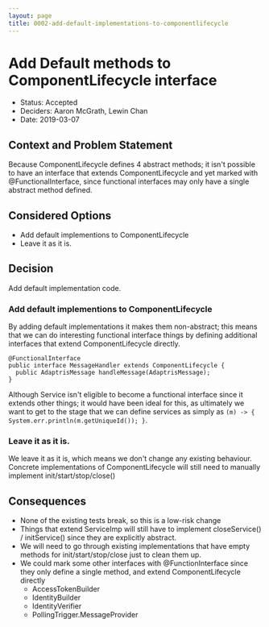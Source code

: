 ```yaml
---
layout: page
title: 0002-add-default-implementations-to-componentlifecycle
---
```

# Add Default methods to ComponentLifecycle interface

* Status: Accepted
* Deciders: Aaron McGrath, Lewin Chan
* Date: 2019-03-07

## Context and Problem Statement

Because ComponentLifecycle defines 4 abstract methods; it isn't possible to have an interface that extends ComponentLifecycle and yet marked with @FunctionalInterface, since functional interfaces may only have a single abstract method defined.

## Considered Options

* Add default implementions to ComponentLifecycle
* Leave it as it is.

## Decision

Add default implementation code.

### Add default implementions to ComponentLifecycle

By adding default implementations it makes them non-abstract; this means that we can do interesting functional interface things by defining additional interfaces that extend ComponentLifecycle directly.

```
@FunctionalInterface
public interface MessageHandler extends ComponentLifecycle {
  public AdaptrisMessage handleMessage(AdaptrisMessage);
}
```

Although Service isn't eligible to become a functional interface since it extends other things; it would have been ideal for this, as ultimately we want to get to the stage that we can define services as simply as  `(m) -> { System.err.println(m.getUniqueId()); }`.

### Leave it as it is.

We leave it as it is, which means we don't change any existing behaviour. Concrete implementations of ComponentLifecycle will still need to manually implement init/start/stop/close()

## Consequences

* None of the existing tests break, so this is a low-risk change
* Things that extend ServiceImp will still have to implement closeService() / initService() since they are explicitly abstract.
* We will need to go through existing implementations that have empty methods for init/start/stop/close just to clean them up.
* We could mark some other interfaces with @FunctionInterface since they only define a single method, and extend ComponentLifecycle directly
  * AccessTokenBuilder
  * IdentityBuilder
  * IdentityVerifier
  * PollingTrigger.MessageProvider


